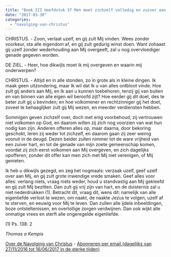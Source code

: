 ```yaml
---
title: "Boek III Hoofdstuk 37 Men moet zichzelf volledig en zuiver aan God overgeven, om de vrijheid des harten te bekomen"
date: "2017-03-30"
categories: 
  - "navolging-van-christus"
---
```


CHRISTUS. - Zoon, verlaat uzelf, en gij zult Mij vinden. Wees zonder voorkeur, sta alle eigendom af, en gij zult gedurig winst doen. Want zohaast gij uzelf zonder wederhouding aan Mij overgeeft, zal u nog overvloediger genade gegeven worden.

DE ZIEL. - Heer, hoe dikwijls moet ik mij overgeven en waarin mij onderwerpen?

CHRISTUS. - Altijd en in alle stonden, zo in grote als in kleine dingen. Ik maak geen uitzondering, maar Ik wil dat Ik u van alles ontbloot vinde. Hoe zult gij anders aan Mij, en Ik aan u kunnen toebehoren, tenzij gij van buiten en van binnen van alle eigen wil beroofd zijt? Hoe eerder gij dit doet, des te beter zult gij u bevinden; en hoe volkomener en rechtzinniger gij het doet, zoveel te behaaglijker zult gij Mij wezen, en meerder verdiensten hebben.

Sommigen geven zichzelf over, doch met enig voorbehoud; zij vertrouwen niet volkomen op God, en daarom willen zij zich nog voorzien van wat hun nodig kan zijn. Anderen offeren alles op, maar daarna, door bekoring geschokt, leren zij weder tot zichzelf, en daarom gaan zij zeer weinig vooruit in de deugd. Dezen beider zullen nimmer tot de ware vrijheid van een zuiver hart, en tot de genade van mijn zoete gemeenschap komen, voordat zij zich eerst volkomen aan Mij overgeven, en zich dagelijks opofferen; zonder dit offer kan men zich met Mij niet verenigen, of Mij genieten.

Ik heb u dikwijls gezegd, en zeg het nogmaals: verzaak uzelf, geef uzelf over aan Mij, en gij zult grote inwendige vrede smaken. Geef alles voor alles: verlang niets, vraag niets weder, houd u standvastig aan Mij gekleefd en gij zult Mij bezitten. Dan zult gij vrij zijn van hart, en de duisternis zal u niet nederdrukken (1). Betracht dit, vraag dit, wens dit: namelijk van alle eigenliefde verlost te wezen, om naakt, de naakte Jezus te volgen, uzelf af te sterven, en eeuwig voor Mij te leven. Dan zullen alle ijdele inbeeldingen, boze ontsteltenissen, en overtollige zorgen verdwijnen. Dan ook wijkt alle onmatige vrees en sterft alle ongeregelde eigenliefde.

(1) Ps. 138: 2

_Thomas a Kempis_

[Over de Navolging van Christus](/blog/de-navolging-van-christus-in-de-sterke-tijden/) - [Abonneren per email (dagelijks van 27/11/2016 tot 16/06/2017 in de sterke tijden)](http://eepurl.com/cg9VGT)
